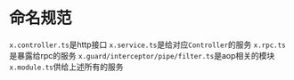 # 命名规范
 `x.controller.ts`是http接口
`x.service.ts`是给对应`Controller`的服务
`x.rpc.ts`是暴露给rpc的服务
`x.guard/interceptor/pipe/filter.ts`是aop相关的模块
`x.module.ts`供给上述所有的服务
